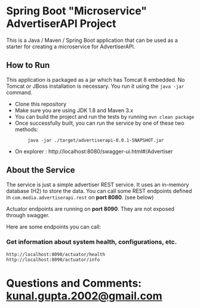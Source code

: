 # Spring Boot "Microservice" AdvertiserAPI Project

This is a Java / Maven / Spring Boot application that can be used as a starter for creating a microservice for AdvertiserAPI.

## How to Run 

This application is packaged as a jar which has Tomcat 8 embedded. No Tomcat or JBoss installation is necessary. You run it using the ```java -jar``` command.

* Clone this repository 
* Make sure you are using JDK 1.8 and Maven 3.x
* You can build the project and run the tests by running ```mvn clean package```
* Once successfully built, you can run the service by one of these two methods:
```
        java -jar ./target/advertiserapi-0.0.1-SNAPSHOT.jar

```
* On explorer : http://localhost:8080/swagger-ui.html#/Advertiser
## About the Service

The service is just a simple advertiser REST service. It uses an in-memory database (H2) to store the data. You can call some REST endpoints defined in ```com.media.advertiserapi.rest``` on **port 8080**. (see below)

Actuator endpoints are running on **port 8090**. They are not exposed through swagger.

Here are some endpoints you can call:

### Get information about system health, configurations, etc.

```
http://localhost:8090/actuator/health
http://localhost:8090/actuator/info
```
# Questions and Comments: kunal.gupta.2002@gmail.com





